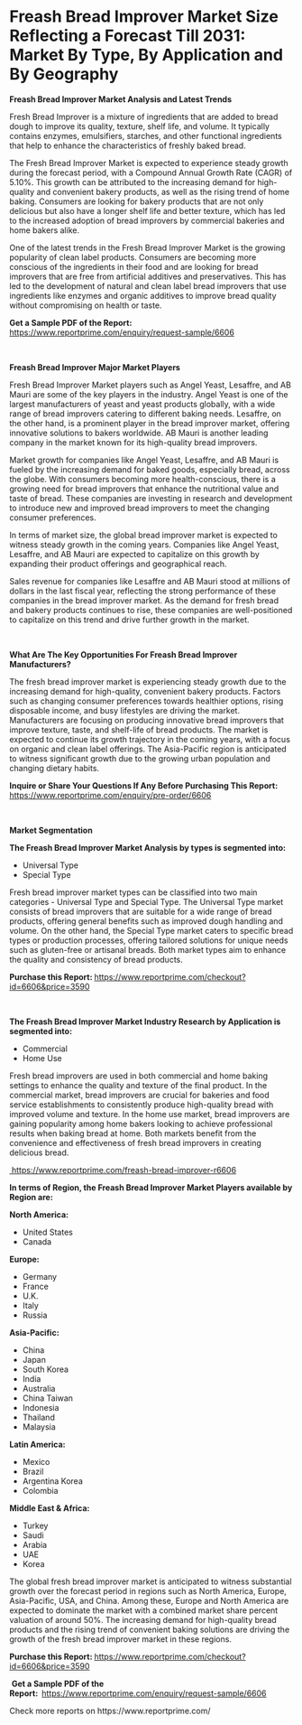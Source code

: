 <p><h1>Freash Bread Improver Market Size Reflecting a Forecast Till 2031: Market By Type, By Application and By Geography</h1></p><p><strong>Freash Bread Improver Market Analysis and Latest Trends</strong></p>
<p><p>Fresh Bread Improver is a mixture of ingredients that are added to bread dough to improve its quality, texture, shelf life, and volume. It typically contains enzymes, emulsifiers, starches, and other functional ingredients that help to enhance the characteristics of freshly baked bread.</p><p>The Fresh Bread Improver Market is expected to experience steady growth during the forecast period, with a Compound Annual Growth Rate (CAGR) of 5.10%. This growth can be attributed to the increasing demand for high-quality and convenient bakery products, as well as the rising trend of home baking. Consumers are looking for bakery products that are not only delicious but also have a longer shelf life and better texture, which has led to the increased adoption of bread improvers by commercial bakeries and home bakers alike.</p><p>One of the latest trends in the Fresh Bread Improver Market is the growing popularity of clean label products. Consumers are becoming more conscious of the ingredients in their food and are looking for bread improvers that are free from artificial additives and preservatives. This has led to the development of natural and clean label bread improvers that use ingredients like enzymes and organic additives to improve bread quality without compromising on health or taste.</p></p>
<p><strong>Get a Sample PDF of the Report:&nbsp;</strong> <a href="https://www.reportprime.com/enquiry/request-sample/6606">https://www.reportprime.com/enquiry/request-sample/6606</a></p>
<p>&nbsp;</p>
<p><strong>Freash Bread Improver Major Market Players</strong></p>
<p><p>Fresh Bread Improver Market players such as Angel Yeast, Lesaffre, and AB Mauri are some of the key players in the industry. Angel Yeast is one of the largest manufacturers of yeast and yeast products globally, with a wide range of bread improvers catering to different baking needs. Lesaffre, on the other hand, is a prominent player in the bread improver market, offering innovative solutions to bakers worldwide. AB Mauri is another leading company in the market known for its high-quality bread improvers.</p><p>Market growth for companies like Angel Yeast, Lesaffre, and AB Mauri is fueled by the increasing demand for baked goods, especially bread, across the globe. With consumers becoming more health-conscious, there is a growing need for bread improvers that enhance the nutritional value and taste of bread. These companies are investing in research and development to introduce new and improved bread improvers to meet the changing consumer preferences.</p><p>In terms of market size, the global bread improver market is expected to witness steady growth in the coming years. Companies like Angel Yeast, Lesaffre, and AB Mauri are expected to capitalize on this growth by expanding their product offerings and geographical reach.</p><p>Sales revenue for companies like Lesaffre and AB Mauri stood at millions of dollars in the last fiscal year, reflecting the strong performance of these companies in the bread improver market. As the demand for fresh bread and bakery products continues to rise, these companies are well-positioned to capitalize on this trend and drive further growth in the market.</p></p>
<p>&nbsp;</p>
<p><strong>What Are The Key Opportunities For Freash Bread Improver Manufacturers?</strong></p>
<p><p>The fresh bread improver market is experiencing steady growth due to the increasing demand for high-quality, convenient bakery products. Factors such as changing consumer preferences towards healthier options, rising disposable income, and busy lifestyles are driving the market. Manufacturers are focusing on producing innovative bread improvers that improve texture, taste, and shelf-life of bread products. The market is expected to continue its growth trajectory in the coming years, with a focus on organic and clean label offerings. The Asia-Pacific region is anticipated to witness significant growth due to the growing urban population and changing dietary habits.</p></p>
<p><strong>Inquire or Share Your Questions If Any Before Purchasing This Report:</strong> <a href="https://www.reportprime.com/enquiry/pre-order/6606">https://www.reportprime.com/enquiry/pre-order/6606</a></p>
<p>&nbsp;</p>
<p><strong>Market Segmentation</strong></p>
<p><strong>The Freash Bread Improver Market Analysis by types is segmented into:</strong></p>
<p><ul><li>Universal Type</li><li>Special Type</li></ul></p>
<p><p>Fresh bread improver market types can be classified into two main categories - Universal Type and Special Type. The Universal Type market consists of bread improvers that are suitable for a wide range of bread products, offering general benefits such as improved dough handling and volume. On the other hand, the Special Type market caters to specific bread types or production processes, offering tailored solutions for unique needs such as gluten-free or artisanal breads. Both market types aim to enhance the quality and consistency of bread products.</p></p>
<p><strong>Purchase this Report:&nbsp;</strong><a href="https://www.reportprime.com/checkout?id=6606&price=3590">https://www.reportprime.com/checkout?id=6606&price=3590</a></p>
<p>&nbsp;</p>
<p><strong>The Freash Bread Improver Market Industry Research by Application is segmented into:</strong></p>
<p><ul><li>Commercial</li><li>Home Use</li></ul></p>
<p><p>Fresh bread improvers are used in both commercial and home baking settings to enhance the quality and texture of the final product. In the commercial market, bread improvers are crucial for bakeries and food service establishments to consistently produce high-quality bread with improved volume and texture. In the home use market, bread improvers are gaining popularity among home bakers looking to achieve professional results when baking bread at home. Both markets benefit from the convenience and effectiveness of fresh bread improvers in creating delicious bread.</p></p>
<p><a href="https://www.reportprime.com/freash-bread-improver-r6606">&nbsp;https://www.reportprime.com/freash-bread-improver-r6606</a></p>
<p><strong>In terms of Region, the Freash Bread Improver Market Players available by Region are:</strong></p>
<p>
    <p> <strong> North America: </strong>
        <ul>
            <li>United States</li>
            <li>Canada</li>
        </ul>
        </p> 
    <p> <strong> Europe: </strong>
        <ul>
            <li>Germany</li>
            <li>France</li>
            <li>U.K.</li>
            <li>Italy</li>
            <li>Russia</li>
        </ul>
        </p> 
    <p> <strong> Asia-Pacific: </strong>
        <ul>
            <li>China</li>
            <li>Japan</li>
            <li>South Korea</li>
            <li>India</li>
            <li>Australia</li>
            <li>China Taiwan</li>
            <li>Indonesia</li>
            <li>Thailand</li>
            <li>Malaysia</li>
        </ul>
        </p> 
    <p> <strong> Latin America: </strong>
        <ul>
            <li>Mexico</li>
            <li>Brazil</li>
            <li>Argentina Korea</li>
            <li>Colombia</li>
        </ul>
        </p> 
    <p> <strong> Middle East & Africa: </strong>
        <ul>
            <li>Turkey</li>
            <li>Saudi</li>
            <li>Arabia</li>
            <li>UAE</li>
            <li>Korea</li>
        </ul>
    </p>
    </p>
<p><p>The global fresh bread improver market is anticipated to witness substantial growth over the forecast period in regions such as North America, Europe, Asia-Pacific, USA, and China. Among these, Europe and North America are expected to dominate the market with a combined market share percent valuation of around 50%. The increasing demand for high-quality bread products and the rising trend of convenient baking solutions are driving the growth of the fresh bread improver market in these regions.</p></p>
<p><strong>Purchase this Report: </strong><a href="https://www.reportprime.com/checkout?id=6606&price=3590">https://www.reportprime.com/checkout?id=6606&price=3590</a></p>
<p>&nbsp;<strong>Get a Sample PDF of the Report:&nbsp;&nbsp;</strong><a href="https://www.reportprime.com/enquiry/request-sample/6606">https://www.reportprime.com/enquiry/request-sample/6606</a></p>
<p><strong></strong></p>
<p>Check more reports on https://www.reportprime.com/</p>